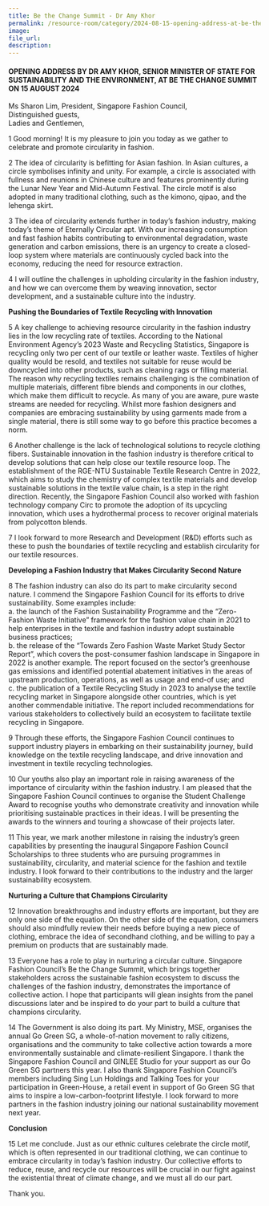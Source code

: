 ```yaml
---
title: Be the Change Summit - Dr Amy Khor
permalink: /resource-room/category/2024-08-15-opening-address-at-be-the-change-summit/
image:
file_url:
description:
---
```



#### OPENING ADDRESS BY DR AMY KHOR, SENIOR MINISTER OF STATE FOR SUSTAINABILITY AND THE ENVIRONMENT, AT BE THE CHANGE SUMMIT ON 15 AUGUST 2024
 
Ms Sharon Lim, President, Singapore Fashion Council,  
Distinguished guests,  
Ladies and Gentlemen,  

1 Good morning! It is my pleasure to join you today as we gather to celebrate and promote circularity in fashion.  

2 The idea of circularity is befitting for Asian fashion. In Asian cultures, a circle symbolises infinity and unity. For example, a circle is associated with fullness and reunions in Chinese culture and features prominently during the Lunar New Year and Mid-Autumn Festival. The circle motif is also adopted in many traditional clothing, such as the kimono, qipao, and the lehenga skirt.  

3 The idea of circularity extends further in today’s fashion industry, making today’s theme of Eternally Circular apt. With our increasing consumption and fast fashion habits contributing to environmental degradation, waste generation and carbon emissions, there is an urgency to create a closed-loop system where materials are continuously cycled back into the economy, reducing the need for resource extraction.  

4 I will outline the challenges in upholding circularity in the fashion industry, and how we can overcome them by weaving innovation, sector development, and a sustainable culture into the industry.  

**Pushing the Boundaries of Textile Recycling with Innovation**

5 A key challenge to achieving resource circularity in the fashion industry lies in the low recycling rate of textiles. According to the National Environment Agency’s 2023 Waste and Recycling Statistics, Singapore is recycling only two per cent of our textile or leather waste. Textiles of higher quality would be resold, and textiles not suitable for reuse would be downcycled into other products, such as cleaning rags or filling material. The reason why recycling textiles remains challenging is the combination of multiple materials, different fibre blends and components in our clothes, which make them difficult to recycle. As many of you are aware, pure waste streams are needed for recycling. Whilst more fashion designers and companies are embracing sustainability by using garments made from a single material, there is still some way to go before this practice becomes a norm.  

6 Another challenge is the lack of technological solutions to recycle clothing fibers. Sustainable innovation in the fashion industry is therefore critical to develop solutions that can help close our textile resource loop. The establishment of the RGE-NTU Sustainable Textile Research Centre in 2022, which aims to study the chemistry of complex textile materials and develop sustainable solutions in the textile value chain, is a step in the right direction. Recently, the Singapore Fashion Council also worked with fashion technology company Circ to promote the adoption of its upcycling innovation, which uses a hydrothermal process to recover original materials from polycotton blends.  

7 I look forward to more Research and Development (R&D) efforts such as these to push the boundaries of textile recycling and establish circularity for our textile resources.  

**Developing a Fashion Industry that Makes Circularity Second Nature**

8 The fashion industry can also do its part to make circularity second nature. I commend the Singapore Fashion Council for its efforts to drive sustainability. Some examples include:  
a. the launch of the Fashion Sustainability Programme and the “Zero-Fashion Waste Initiative” framework for the fashion value chain in 2021 to help enterprises in the textile and fashion industry adopt sustainable business practices;  
b. the release of the “Towards Zero Fashion Waste Market Study Sector Report”, which covers the post-consumer fashion landscape in Singapore in 2022 is another example. The report focused on the sector’s greenhouse gas emissions and identified potential abatement initiatives in the areas of upstream production, operations, as well as usage and end-of use; and  
c. the publication of a Textile Recycling Study in 2023 to analyse the textile recycling market in Singapore alongside other countries, which is yet another commendable initiative. The report included recommendations for various stakeholders to collectively build an ecosystem to facilitate textile recycling in Singapore.

9 Through these efforts, the Singapore Fashion Council continues to support industry players in embarking on their sustainability journey, build knowledge on the textile recycling landscape, and drive innovation and investment in textile recycling technologies.  
 
10 Our youths also play an important role in raising awareness of the importance of circularity within the fashion industry. I am pleased that the Singapore Fashion Council continues to organise the Student Challenge Award to recognise youths who demonstrate creativity and innovation while prioritising sustainable practices in their ideas. I will be presenting the awards to the winners and touring a showcase of their projects later.

11 This year, we mark another milestone in raising the industry’s green capabilities by presenting the inaugural Singapore Fashion Council Scholarships to three students who are pursuing programmes in sustainability, circularity, and material science for the fashion and textile industry. I look forward to their contributions to the industry and the larger sustainability ecosystem.

**Nurturing a Culture that Champions Circularity**

12 Innovation breakthroughs and industry efforts are important, but they are only one side of the equation. On the other side of the equation, consumers should also mindfully review their needs before buying a new piece of clothing, embrace the idea of secondhand clothing, and be willing to pay a premium on products that are sustainably made.  

13 Everyone has a role to play in nurturing a circular culture. Singapore Fashion Council’s Be the Change Summit, which brings together stakeholders across the sustainable fashion ecosystem to discuss the challenges of the fashion industry, demonstrates the importance of collective action. I hope that participants will glean insights from the panel discussions later and be inspired to do your part to build a culture that champions circularity.  

14 The Government is also doing its part. My Ministry, MSE, organises the annual Go Green SG, a whole-of-nation movement to rally citizens, organisations and the community to take collective action towards a more environmentally sustainable and climate-resilient Singapore. I thank the Singapore Fashion Council and GINLEE Studio for your support as our Go Green SG partners this year. I also thank Singapore Fashion Council’s members including Sing Lun Holdings and Talking Toes for your participation in Green-House, a retail event in support of Go Green SG that aims to inspire a low-carbon-footprint lifestyle. I look forward to more partners in the fashion industry joining our national sustainability movement next year.  

**Conclusion**

15 Let me conclude. Just as our ethnic cultures celebrate the circle motif, which is often represented in our traditional clothing, we can continue to embrace circularity in today’s fashion industry. Our collective efforts to reduce, reuse, and recycle our resources will be crucial in our fight against the existential threat of climate change, and we must all do our part.  

Thank you.  
